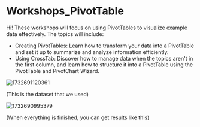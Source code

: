 # Workshops_PivotTable
  Hi! These workshops will focus on using PivotTables to visualize example data effectively. The topics will include:

- Creating PivotTables: Learn how to transform your data into a PivotTable and set it up to summarize and analyze information efficiently.
- Using CrossTab: Discover how to manage data when the topics aren't in the first column, and learn how to structure it into a PivotTable using the PivotTable and PivotChart Wizard.


![1732691120361](https://github.com/user-attachments/assets/a7a24322-a328-495b-a79a-3d390823ad90)

(This is the dataset that we used)

![1732690995379](https://github.com/user-attachments/assets/87d41a50-7a7e-4a3b-a9b4-14b08be4b5f9)

(When everything is finished, you can get results like this)


